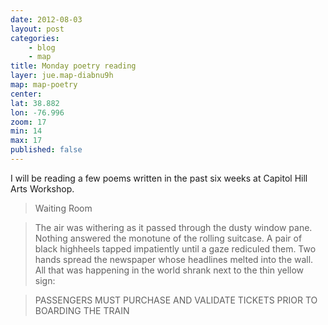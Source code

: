 ```yaml
---
date: 2012-08-03
layout: post
categories: 
    - blog
    - map
title: Monday poetry reading
layer: jue.map-diabnu9h
map: map-poetry
center:
lat: 38.882
lon: -76.996
zoom: 17
min: 14
max: 17
published: false
---
```

I will be reading a few poems written in the past six weeks at Capitol Hill Arts Workshop.

> Waiting Room

> The air was withering as it passed through the dusty window pane.
> Nothing answered the monotune of the rolling suitcase.
> A pair of black highheels tapped impatiently until a gaze rediculed them.
> Two hands spread the newspaper whose headlines melted into the wall. 
> All that was happening in the world shrank next to the thin yellow sign:

> PASSENGERS MUST PURCHASE AND 
> VALIDATE TICKETS PRIOR TO BOARDING THE TRAIN

